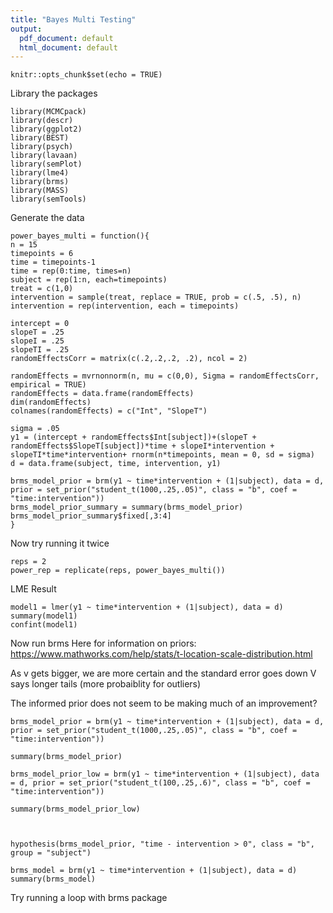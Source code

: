 ```yaml
---
title: "Bayes Multi Testing"
output:
  pdf_document: default
  html_document: default
---
```


```{r setup, include=FALSE}
knitr::opts_chunk$set(echo = TRUE)
```
Library the packages
```{r}
library(MCMCpack)
library(descr)
library(ggplot2)
library(BEST)
library(psych)
library(lavaan)
library(semPlot)
library(lme4)
library(brms)
library(MASS)
library(semTools)
```
Generate the data
```{r}
power_bayes_multi = function(){
n = 15
timepoints = 6
time = timepoints-1
time = rep(0:time, times=n)
subject = rep(1:n, each=timepoints)
treat = c(1,0)
intervention = sample(treat, replace = TRUE, prob = c(.5, .5), n)
intervention = rep(intervention, each = timepoints)

intercept = 0
slopeT = .25
slopeI = .25
slopeTI = .25
randomEffectsCorr = matrix(c(.2,.2,.2, .2), ncol = 2)

randomEffects = mvrnonnorm(n, mu = c(0,0), Sigma = randomEffectsCorr, empirical = TRUE)
randomEffects = data.frame(randomEffects)
dim(randomEffects)
colnames(randomEffects) = c("Int", "SlopeT")

sigma = .05
y1 = (intercept + randomEffects$Int[subject])+(slopeT + randomEffects$SlopeT[subject])*time + slopeI*intervention + slopeTI*time*intervention+ rnorm(n*timepoints, mean = 0, sd = sigma)
d = data.frame(subject, time, intervention, y1)

brms_model_prior = brm(y1 ~ time*intervention + (1|subject), data = d, prior = set_prior("student_t(1000,.25,.05)", class = "b", coef = "time:intervention"))
brms_model_prior_summary = summary(brms_model_prior)
brms_model_prior_summary$fixed[,3:4]
}

```
Now try running it twice
```{r}
reps = 2
power_rep = replicate(reps, power_bayes_multi())
```


LME Result
```{r}
model1 = lmer(y1 ~ time*intervention + (1|subject), data = d)
summary(model1)
confint(model1)
```
Now run brms
Here for information on priors: https://www.mathworks.com/help/stats/t-location-scale-distribution.html

As v gets bigger, we are more certain and the standard error goes down
V says longer tails (more probaiblity for outliers)

The informed prior does not seem to be making much of an improvement?
```{r}
brms_model_prior = brm(y1 ~ time*intervention + (1|subject), data = d, prior = set_prior("student_t(1000,.25,.05)", class = "b", coef = "time:intervention"))

summary(brms_model_prior)

brms_model_prior_low = brm(y1 ~ time*intervention + (1|subject), data = d, prior = set_prior("student_t(100,.25,.6)", class = "b", coef = "time:intervention"))

summary(brms_model_prior_low)



hypothesis(brms_model_prior, "time - intervention > 0", class = "b", group = "subject")

brms_model = brm(y1 ~ time*intervention + (1|subject), data = d)
summary(brms_model)

```
Try running a loop with brms package
```{r}

```


